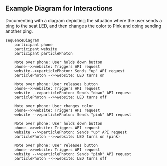 ## Example Diagram for Interactions ###
Documenting with a diagram depicting the situation where the user sends a ping to the seat LED, and then changes the color to Pink and doing sending another ping.
```mermaid
sequenceDiagram
    participant phone
    participant website
    participant particlePhoton
    
    Note over phone: User holds down button
    phone-->>website: Triggers API request
    website-->>particlePhoton: Sends "up" API request
    particlePhoton -->>website: LED turns on
    
    Note over phone: User releases button
    phone-->>website: Triggers API request
    website -->>particlePhoton: Sends "down" API request
    particlePhoton -->>website: LED turns off
    
    Note over phone: User changes color
    phone-->>website: Triggers API request
    website -->>particlePhoton: Sends "pink" API request
    
    Note over phone: User holds down button
    phone-->>website: Triggers API request
    website -->>particlePhoton: Sends "up" API request
    particlePhoton -->>website: LED turns on (pink)

    Note over phone: User releases button
    phone-->>website: Triggers API request
    website -->>particlePhoton: Sends "pink" API request
    particlePhoton -->>website: LED turns off

```
